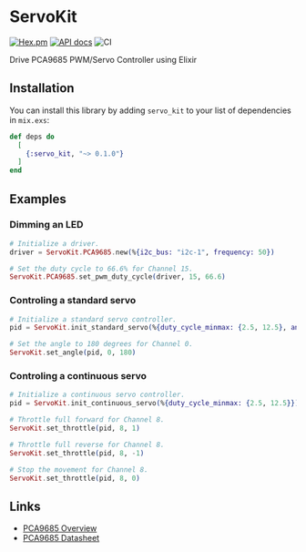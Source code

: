 # ServoKit

[![Hex.pm](https://img.shields.io/hexpm/v/servo_kit.svg)](https://hex.pm/packages/servo_kit)
[![API docs](https://img.shields.io/hexpm/v/servo_kit.svg?label=docs)](https://hexdocs.pm/servo_kit)
![CI](https://github.com/mnishiguchi/pca9685/workflows/CI/badge.svg)

Drive PCA9685 PWM/Servo Controller using Elixir

## Installation

You can install this library by adding `servo_kit` to your list of dependencies in `mix.exs`:

```elixir
def deps do
  [
    {:servo_kit, "~> 0.1.0"}
  ]
end
```

## Examples

### Dimming an LED

```elixir
# Initialize a driver.
driver = ServoKit.PCA9685.new(%{i2c_bus: "i2c-1", frequency: 50})

# Set the duty cycle to 66.6% for Channel 15.
ServoKit.PCA9685.set_pwm_duty_cycle(driver, 15, 66.6)
```
### Controling a standard servo

```elixir
# Initialize a standard servo controller.
pid = ServoKit.init_standard_servo(%{duty_cycle_minmax: {2.5, 12.5}, angle_max: 180})

# Set the angle to 180 degrees for Channel 0.
ServoKit.set_angle(pid, 0, 180)
```

### Controling a continuous servo

```elixir
# Initialize a continuous servo controller.
pid = ServoKit.init_continuous_servo(%{duty_cycle_minmax: {2.5, 12.5}})

# Throttle full forward for Channel 8.
ServoKit.set_throttle(pid, 8, 1)

# Throttle full reverse for Channel 8.
ServoKit.set_throttle(pid, 8, -1)

# Stop the movement for Channel 8.
ServoKit.set_throttle(pid, 8, 0)
```

## Links

- [PCA9685 Overview](https://www.nxp.com/products/power-management/lighting-driver-and-controller-ics/ic-led-controllers/16-channel-12-bit-pwm-fm-plus-ic-bus-led-controller:PCA9685)
- [PCA9685 Datasheet](https://cdn-shop.adafruit.com/datasheets/PCA9685.pdf)
